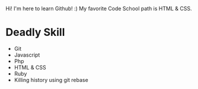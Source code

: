 Hi! I'm here to learn Github! :)
My favorite Code School path is HTML & CSS.

Deadly Skill
============
* Git
* Javascript
* Php
* HTML & CSS
* Ruby
* Killing history using git rebase
